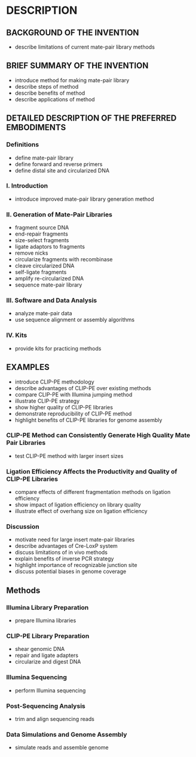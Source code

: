 # DESCRIPTION

## BACKGROUND OF THE INVENTION

- describe limitations of current mate-pair library methods

## BRIEF SUMMARY OF THE INVENTION

- introduce method for making mate-pair library
- describe steps of method
- describe benefits of method
- describe applications of method

## DETAILED DESCRIPTION OF THE PREFERRED EMBODIMENTS

### Definitions

- define mate-pair library
- define forward and reverse primers
- define distal site and circularized DNA

### I. Introduction

- introduce improved mate-pair library generation method

### II. Generation of Mate-Pair Libraries

- fragment source DNA
- end-repair fragments
- size-select fragments
- ligate adaptors to fragments
- remove nicks
- circularize fragments with recombinase
- cleave circularized DNA
- self-ligate fragments
- amplify re-circularized DNA
- sequence mate-pair library

### III. Software and Data Analysis

- analyze mate-pair data
- use sequence alignment or assembly algorithms

### IV. Kits

- provide kits for practicing methods

## EXAMPLES

- introduce CLIP-PE methodology
- describe advantages of CLIP-PE over existing methods
- compare CLIP-PE with Illumina jumping method
- illustrate CLIP-PE strategy
- show higher quality of CLIP-PE libraries
- demonstrate reproducibility of CLIP-PE method
- highlight benefits of CLIP-PE libraries for genome assembly

### CLIP-PE Method can Consistently Generate High Quality Mate Pair Libraries

- test CLIP-PE method with larger insert sizes

### Ligation Efficiency Affects the Productivity and Quality of CLIP-PE Libraries

- compare effects of different fragmentation methods on ligation efficiency
- show impact of ligation efficiency on library quality
- illustrate effect of overhang size on ligation efficiency

### Discussion

- motivate need for large insert mate-pair libraries
- describe advantages of Cre-LoxP system
- discuss limitations of in vivo methods
- explain benefits of inverse PCR strategy
- highlight importance of recognizable junction site
- discuss potential biases in genome coverage

## Methods

### Illumina Library Preparation

- prepare Illumina libraries

### CLIP-PE Library Preparation

- shear genomic DNA
- repair and ligate adapters
- circularize and digest DNA

### Illumina Sequencing

- perform Illumina sequencing

### Post-Sequencing Analysis

- trim and align sequencing reads

### Data Simulations and Genome Assembly

- simulate reads and assemble genome

